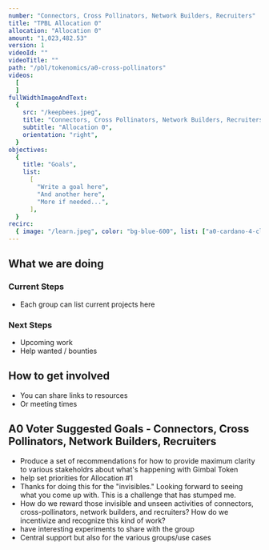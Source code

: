 ```yaml
---
number: "Connectors, Cross Pollinators, Network Builders, Recruiters"
title: "TPBL Allocation 0"
allocation: "Allocation 0"
amount: "1,023,482.53"
version: 1
videoId: ""
videoTitle: ""
path: "/pbl/tokenomics/a0-cross-pollinators"
videos:
  [
  ]
fullWidthImageAndText:
  {
    src: "/keepbees.jpeg",
    title: "Connectors, Cross Pollinators, Network Builders, Recruiters",
    subtitle: "Allocation 0",
    orientation: "right",
  }
objectives:
  {
    title: "Goals",
    list:
      [
        "Write a goal here",
        "And another here",
        "More if needed...",
      ],
  }
recirc:
  { image: "/learn.jpeg", color: "bg-blue-600", list: ["a0-cardano-4-climate", "a0-littlefish-foundation"] }
---
```


## What we are doing

### Current Steps
- Each group can list current projects here

### Next Steps
- Upcoming work
- Help wanted / bounties

## How to get involved
- You can share links to resources
- Or meeting times

## A0 Voter Suggested Goals - Connectors, Cross Pollinators, Network Builders, Recruiters
- Produce a set of recommendations for how to provide maximum clarity to various stakeholdrs about what's happening with Gimbal Token
- help set priorities for Allocation #1
- Thanks for doing this for the "invisibles." Looking forward to seeing what you come up with. This is a challenge that has stumped me.
- How do we reward those invisible and unseen activities of connectors, cross-pollinators, network builders, and recruiters? How do we incentivize and recognize this kind of work?
- have interesting experiments to share with the group
- Central support but also for the various groups/use cases
